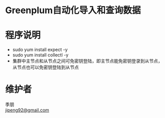 # Greenplum自动化导入和查询数据

# 程序说明
* sudo yum install expect -y
* sudo yum install collectl -y
* 集群中主节点和从节点之间可免密钥登陆，即主节点能免密钥登录到从节点，从节点也可以免密钥登陆到从节点


# 维护者
季朋  
jipeng92@gmail.com
